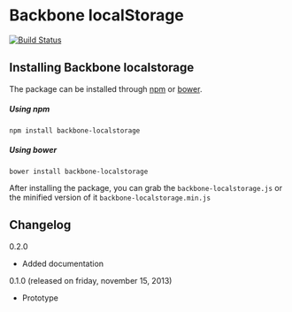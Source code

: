 # Backbone localStorage

[![Build Status](https://secure.travis-ci.org/moorinteractive/backbone-localstorage.png?branch=master)](https://travis-ci.org/moorinteractive/backbone-localstorage)

## Installing Backbone localstorage

The package can be installed through [npm](https://npmjs.org/) or [bower](http://bower.io/).

##### Using npm
```
npm install backbone-localstorage
```

##### Using bower
```
bower install backbone-localstorage
```

After installing the package, you can grab the `backbone-localstorage.js` or the minified version of it `backbone-localstorage.min.js`

## Changelog

0.2.0

* Added documentation

0.1.0 (released on friday, november 15, 2013)

* Prototype